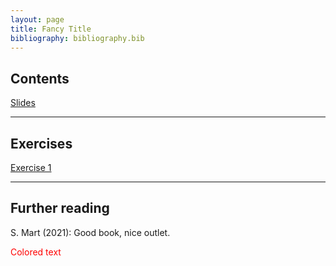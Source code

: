 ```yaml
---
layout: page
title: Fancy Title
bibliography: bibliography.bib
---
```


## Contents

[Slides](slides/test.pdf)

***

## Exercises

[Exercise 1](https://colab.research.google.com/drive/1DWOyuhCFEke5ewwprmarsYzSmK7W4pTy?usp=sharing)

***

## Further reading

S. Mart (2021): Good book, nice outlet.

<span style="color: red;">Colored text</span>

